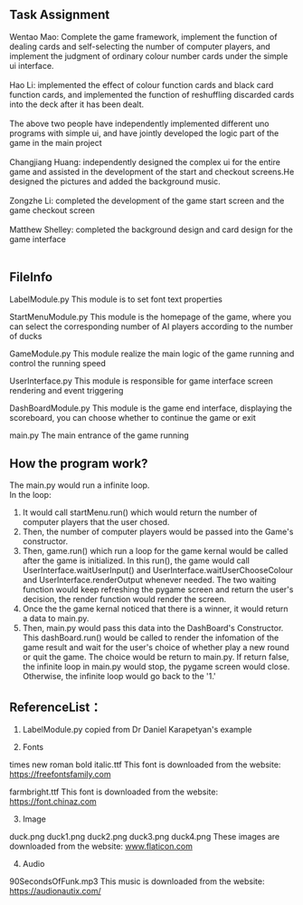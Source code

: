 ## Task Assignment
Wentao Mao: Complete the game framework, implement the function of dealing cards and self-selecting the number of computer players, and implement the judgment of ordinary colour number cards under the simple ui interface.<br /><br />
Hao Li: implemented the effect of colour function cards and black card function cards, and implemented the function of reshuffling discarded cards into the deck after it has been dealt.<br /><br />
The above two people have independently implemented different uno programs with simple ui, and have jointly developed the logic part of the game in the main project<br /><br />
Changjiang Huang: independently designed the complex ui for the entire game and assisted in the development of the start and checkout screens.He designed the pictures and added the background music.<br /><br />
Zongzhe Li: completed the development of the game start screen and the game checkout screen<br /><br />
Matthew Shelley: completed the background design and card design for the game interface<br /><br />
## FileInfo
LabelModule.py
This module is to set font text properties

StartMenuModule.py
This module is the homepage of the game, where you can select the corresponding number of AI players according to the number of ducks

GameModule.py
This module realize the main logic of the game running and control the running speed

UserInterface.py
This module is responsible for game interface screen rendering and event triggering

DashBoardModule.py
This module is the game end interface, displaying the scoreboard, you can choose whether to continue the game or exit

main.py
The main entrance of the game running

## How the program work?<br />
The main.py would run a infinite loop. <br />
In the loop:
1. It would call startMenu.run() which would return the number of computer players that the user chosed.<br />
2. Then, the number of computer players would be passed into the Game's constructor.<br />
3. Then, game.run() which run a loop for the game kernal would be called after the game is initialized. In this run(), the game would call UserInterface.waitUserInput() and UserInterface.waitUserChooseColour and UserInterface.renderOutput whenever needed. The two waiting function would keep refreshing the pygame screen and return the user's decision, the render function would render the screen.<br />
4. Once the the game kernal noticed that there is a winner, it would return a data to main.py.<br />
5. Then, main.py would pass this data into the DashBoard's Constructor. This dashBoard.run() would be called to render the infomation of the game result and wait for the user's choice of whether play a new round or quit the game. The choice would be return to main.py. If return false, the infinite loop in main.py would stop, the pygame screen would close. Otherwise, the infinite loop would go back to the '1.'<br />

## ReferenceList：

1. LabelModule.py 
copied from Dr Daniel Karapetyan's example

2. Fonts

times new roman bold italic.ttf
This font is downloaded from the website: https://freefontsfamily.com

farmbright.ttf
This font is downloaded from the website: https://font.chinaz.com

3. Image

duck.png duck1.png duck2.png duck3.png duck4.png
These images are downloaded from the website: www.flaticon.com

4. Audio

90SecondsOfFunk.mp3
This music is downloaded from the website: https://audionautix.com/
